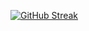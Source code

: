 [![GitHub Streak](https://github-readme-streak-stats.herokuapp.com?user=GaluhApr&theme=github-dark&hide_border=true)](https://git.io/streak-stats)
